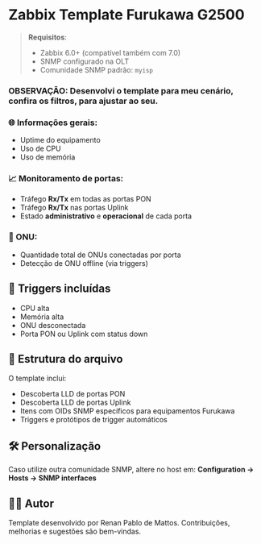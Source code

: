 # Zabbix Template Furukawa G2500

> **Requisitos**:
> - Zabbix 6.0+ (compatível também com 7.0)
> - SNMP configurado na OLT
> - Comunidade SNMP padrão: `myisp`

### OBSERVAÇÃO: Desenvolvi o template para meu cenário, confira os filtros, para ajustar ao seu.

### 🌐 Informações gerais:
- Uptime do equipamento
- Uso de CPU
- Uso de memória

### 📈 Monitoramento de portas:
- Tráfego **Rx/Tx** em todas as portas PON
- Tráfego **Rx/Tx** nas portas Uplink
- Estado **administrativo** e **operacional** de cada porta

### 👥 ONU:
- Quantidade total de ONUs conectadas por porta
- Detecção de ONU offline (via triggers)

## 🚨 Triggers incluídas
- CPU alta
- Memória alta
- ONU desconectada
- Porta PON ou Uplink com status down

## 📁 Estrutura do arquivo
O template inclui:
- Descoberta LLD de portas PON
- Descoberta LLD de portas Uplink
- Itens com OIDs SNMP específicos para equipamentos Furukawa
- Triggers e protótipos de trigger automáticos

## 🛠️ Personalização

Caso utilize outra comunidade SNMP, altere no host em:
**Configuration → Hosts → SNMP interfaces**

## 🧑‍💻 Autor
Template desenvolvido por Renan Pablo de Mattos.
Contribuições, melhorias e sugestões são bem-vindas.

